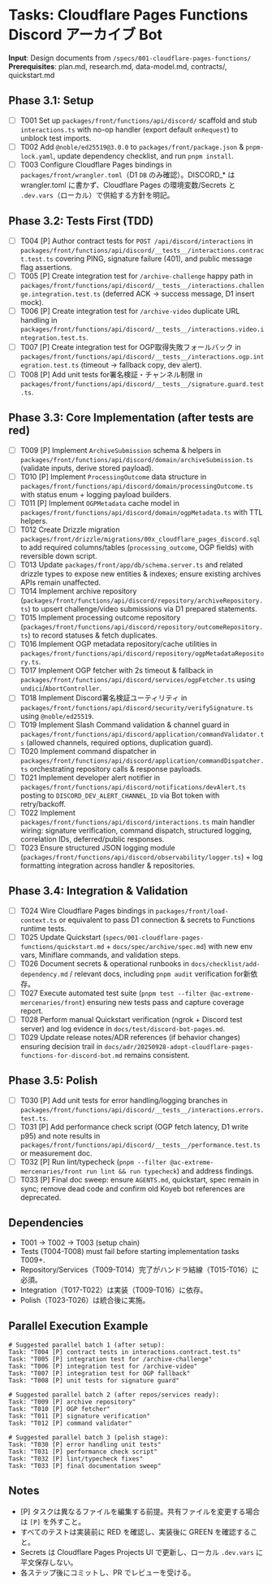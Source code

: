 # Tasks: Cloudflare Pages Functions Discord アーカイブ Bot

**Input**: Design documents from `/specs/001-cloudflare-pages-functions/`
**Prerequisites**: plan.md, research.md, data-model.md, contracts/, quickstart.md

## Phase 3.1: Setup
- [ ] T001 Set up `packages/front/functions/api/discord/` scaffold and stub `interactions.ts` with no-op handler (export default `onRequest`) to unblock test imports.
- [ ] T002 Add `@noble/ed25519@3.0.0` to `packages/front/package.json` & `pnpm-lock.yaml`, update dependency checklist, and run `pnpm install`.
 - [ ] T003 Configure Cloudflare Pages bindings in `packages/front/wrangler.toml`（D1 `DB` のみ確認）。DISCORD_* は wrangler.toml に書かず、Cloudflare Pages の環境変数/Secrets と `.dev.vars`（ローカル）で供給する方針を明記。

## Phase 3.2: Tests First (TDD)
- [ ] T004 [P] Author contract tests for `POST /api/discord/interactions` in `packages/front/functions/api/discord/__tests__/interactions.contract.test.ts` covering PING, signature failure (401), and public message flag assertions.
- [ ] T005 [P] Create integration test for `/archive-challenge` happy path in `packages/front/functions/api/discord/__tests__/interactions.challenge.integration.test.ts` (deferred ACK → success message, D1 insert mock).
- [ ] T006 [P] Create integration test for `/archive-video` duplicate URL handling in `packages/front/functions/api/discord/__tests__/interactions.video.integration.test.ts`.
- [ ] T007 [P] Create integration test for OGP取得失敗フォールバック in `packages/front/functions/api/discord/__tests__/interactions.ogp.integration.test.ts` (timeout → fallback copy, dev alert).
- [ ] T008 [P] Add unit tests for署名検証・チャンネル制限 in `packages/front/functions/api/discord/__tests__/signature.guard.test.ts`.

## Phase 3.3: Core Implementation (after tests are red)
- [ ] T009 [P] Implement `ArchiveSubmission` schema & helpers in `packages/front/functions/api/discord/domain/archiveSubmission.ts` (validate inputs, derive stored payload).
- [ ] T010 [P] Implement `ProcessingOutcome` data structure in `packages/front/functions/api/discord/domain/processingOutcome.ts` with status enum + logging payload builders.
- [ ] T011 [P] Implement `OGPMetadata` cache model in `packages/front/functions/api/discord/domain/ogpMetadata.ts` with TTL helpers.
- [ ] T012 Create Drizzle migration `packages/front/drizzle/migrations/00x_cloudflare_pages_discord.sql` to add required columns/tables (`processing_outcome`, OGP fields) with reversible down script.
- [ ] T013 Update `packages/front/app/db/schema.server.ts` and related drizzle types to expose new entities & indexes; ensure existing archives APIs remain unaffected.
- [ ] T014 Implement archive repository (`packages/front/functions/api/discord/repository/archiveRepository.ts`) to upsert challenge/video submissions via D1 prepared statements.
- [ ] T015 Implement processing outcome repository (`packages/front/functions/api/discord/repository/outcomeRepository.ts`) to record statuses & fetch duplicates.
- [ ] T016 Implement OGP metadata repository/cache utilities in `packages/front/functions/api/discord/repository/ogpMetadataRepository.ts`.
- [ ] T017 Implement OGP fetcher with 2s timeout & fallback in `packages/front/functions/api/discord/services/ogpFetcher.ts` using `undici`/`AbortController`.
- [ ] T018 Implement Discord署名検証ユーティリティ in `packages/front/functions/api/discord/security/verifySignature.ts` using `@noble/ed25519`.
- [ ] T019 Implement Slash Command validation & channel guard in `packages/front/functions/api/discord/application/commandValidator.ts` (allowed channels, required options, duplication guard).
- [ ] T020 Implement command dispatcher in `packages/front/functions/api/discord/application/commandDispatcher.ts` orchestrating repository calls & response payloads.
- [ ] T021 Implement developer alert notifier in `packages/front/functions/api/discord/notifications/devAlert.ts` posting to `DISCORD_DEV_ALERT_CHANNEL_ID` via Bot token with retry/backoff.
- [ ] T022 Implement `packages/front/functions/api/discord/interactions.ts` main handler wiring: signature verification, command dispatch, structured logging, correlation IDs, deferred/public responses.
- [ ] T023 Ensure structured JSON logging module (`packages/front/functions/api/discord/observability/logger.ts`) + log formatting integration across handler & repositories.

## Phase 3.4: Integration & Validation
- [ ] T024 Wire Cloudflare Pages bindings in `packages/front/load-context.ts` or equivalent to pass D1 connection & secrets to Functions runtime tests.
- [ ] T025 Update Quickstart (`specs/001-cloudflare-pages-functions/quickstart.md` + `docs/spec/archive/spec.md`) with new env vars, Miniflare commands, and validation steps.
- [ ] T026 Document secrets & operational runbooks in `docs/checklist/add-dependency.md` / relevant docs, including `pnpm audit` verification for新依存。
- [ ] T027 Execute automated test suite (`pnpm test --filter @ac-extreme-mercenaries/front`) ensuring new tests pass and capture coverage report.
- [ ] T028 Perform manual Quickstart verification (ngrok + Discord test server) and log evidence in `docs/test/discord-bot-pages.md`.
- [ ] T029 Update release notes/ADR references (if behavior changes) ensuring decision trail in `docs/adr/20250928-adopt-cloudflare-pages-functions-for-discord-bot.md` remains consistent.

## Phase 3.5: Polish
- [ ] T030 [P] Add unit tests for error handling/logging branches in `packages/front/functions/api/discord/__tests__/interactions.errors.test.ts`.
- [ ] T031 [P] Add performance check script (OGP fetch latency, D1 write p95) and note results in `packages/front/functions/api/discord/__tests__/performance.test.ts` or measurement doc.
- [ ] T032 [P] Run lint/typecheck (`pnpm --filter @ac-extreme-mercenaries/front run lint && run typecheck`) and address findings.
- [ ] T033 [P] Final doc sweep: ensure `AGENTS.md`, quickstart, spec remain in sync; remove dead code and confirm old Koyeb bot references are deprecated.

## Dependencies
- T001 → T002 → T003 (setup chain)
- Tests (T004-T008) must fail before starting implementation tasks T009+.
- Repository/Services（T009-T014）完了がハンドラ結線（T015-T016）に必須。
- Integration（T017-T022）は実装（T009-T016）に依存。
- Polish（T023-T026）は統合後に実施。

## Parallel Execution Example
```
# Suggested parallel batch 1 (after setup):
Task: "T004 [P] contract tests in interactions.contract.test.ts"
Task: "T005 [P] integration test for /archive-challenge"
Task: "T006 [P] integration test for /archive-video"
Task: "T007 [P] integration test for OGP fallback"
Task: "T008 [P] unit tests for signature guard"

# Suggested parallel batch 2 (after repos/services ready):
Task: "T009 [P] archive repository"
Task: "T010 [P] OGP fetcher"
Task: "T011 [P] signature verification"
Task: "T012 [P] command validator"

# Suggested parallel batch 3 (polish stage):
Task: "T030 [P] error handling unit tests"
Task: "T031 [P] performance check script"
Task: "T032 [P] lint/typecheck fixes"
Task: "T033 [P] final documentation sweep"
```

## Notes
- [P] タスクは異なるファイルを編集する前提。共有ファイルを変更する場合は `[P]` を外すこと。
- すべてのテストは実装前に RED を確認し、実装後に GREEN を確認すること。
- Secrets は Cloudflare Pages Projects UI で更新し、ローカル `.dev.vars` に平文保存しない。
- 各ステップ後にコミットし、PR でレビューを受ける。
